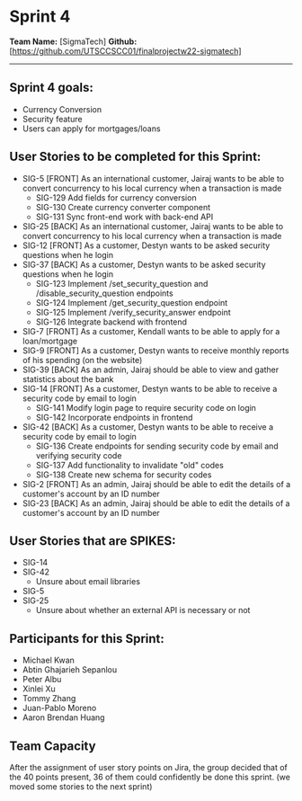 # Sprint 4

**Team Name:** [SigmaTech]
**Github:** [https://github.com/UTSCCSCC01/finalprojectw22-sigmatech]

---

## Sprint 4 goals:
- Currency Conversion
- Security feature
- Users can apply for mortgages/loans


## User Stories to be completed for this Sprint:
- SIG-5 [FRONT] As an international customer, Jairaj wants to be able to convert concurrency to his local currency when a transaction is made
    - SIG-129 Add fields for currency conversion
    - SIG-130 Create currency converter component
    - SIG-131 Sync front-end work with back-end API
- SIG-25 [BACK] As an international customer, Jairaj wants to be able to convert concurrency to his local currency when a transaction is made
- SIG-12 [FRONT] As a customer, Destyn wants to be asked security questions when he login
- SIG-37 [BACK] As a customer, Destyn wants to be asked security questions when he login
    - SIG-123 Implement /set_security_question and /disable_security_question endpoints
    - SIG-124 Implement /get_security_question endpoint
    - SIG-125 Implement /verify_security_answer endpoint
    - SIG-126 Integrate backend with frontend
- SIG-7 [FRONT] As a customer, Kendall wants to be able to apply for a loan/mortgage
- SIG-9 [FRONT] As a customer, Destyn wants to receive monthly reports of his spending (on the website)
- SIG-39 [BACK] As an admin, Jairaj should be able to view and gather statistics about the bank
- SIG-14 [FRONT] As a customer, Destyn wants to be able to receive a security code by email to login
    - SIG-141 Modify login page to require security code on login
    - SIG-142 Incorporate endpoints in frontend
- SIG-42 [BACK] As a customer, Destyn wants to be able to receive a security code by email to login
    - SIG-136 Create endpoints for sending security code by email and verifying security code
    - SIG-137 Add functionality to invalidate "old" codes
    - SIG-138 Create new schema for security codes
- SIG-2 [FRONT] As an admin, Jairaj should be able to edit the details of a customer's account by an ID number
- SIG-23 [BACK] As an admin, Jairaj should be able to edit the details of a customer's account by an ID number

## User Stories that are SPIKES:
- SIG-14
- SIG-42
    - Unsure about email libraries
- SIG-5
- SIG-25
    - Unsure about whether an external API is necessary or not

## Participants for this Sprint:

- Michael Kwan
- Abtin Ghajarieh Sepanlou
- Peter Albu
- Xinlei Xu
- Tommy Zhang
- Juan-Pablo Moreno
- Aaron Brendan Huang

## Team Capacity

After the assignment of user story points on Jira, the group decided that of the 40 points present, 36 of them could confidently be done this sprint. (we moved some stories to the next sprint)
